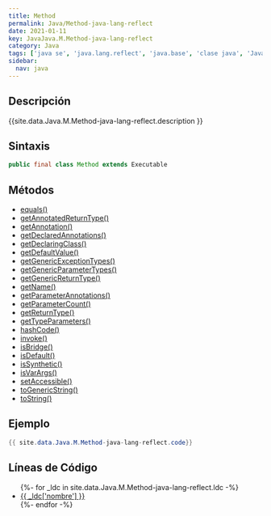 ```yaml
---
title: Method
permalink: Java/Method-java-lang-reflect
date: 2021-01-11
key: JavaJava.M.Method-java-lang-reflect
category: Java
tags: ['java se', 'java.lang.reflect', 'java.base', 'clase java', 'Java 1.1']
sidebar: 
  nav: java
---
```


## Descripción
{{site.data.Java.M.Method-java-lang-reflect.description }}

## Sintaxis
~~~java
public final class Method extends Executable
~~~

## Métodos
* [equals()](/Java/Method-java-lang-reflect/equals)
* [getAnnotatedReturnType()](/Java/Method-java-lang-reflect/getAnnotatedReturnType)
* [getAnnotation()](/Java/Method-java-lang-reflect/getAnnotation)
* [getDeclaredAnnotations()](/Java/Method-java-lang-reflect/getDeclaredAnnotations)
* [getDeclaringClass()](/Java/Method-java-lang-reflect/getDeclaringClass)
* [getDefaultValue()](/Java/Method-java-lang-reflect/getDefaultValue)
* [getGenericExceptionTypes()](/Java/Method-java-lang-reflect/getGenericExceptionTypes)
* [getGenericParameterTypes()](/Java/Method-java-lang-reflect/getGenericParameterTypes)
* [getGenericReturnType()](/Java/Method-java-lang-reflect/getGenericReturnType)
* [getName()](/Java/Method-java-lang-reflect/getName)
* [getParameterAnnotations()](/Java/Method-java-lang-reflect/getParameterAnnotations)
* [getParameterCount()](/Java/Method-java-lang-reflect/getParameterCount)
* [getReturnType()](/Java/Method-java-lang-reflect/getReturnType)
* [getTypeParameters()](/Java/Method-java-lang-reflect/getTypeParameters)
* [hashCode()](/Java/Method-java-lang-reflect/hashCode)
* [invoke()](/Java/Method-java-lang-reflect/invoke)
* [isBridge()](/Java/Method-java-lang-reflect/isBridge)
* [isDefault()](/Java/Method-java-lang-reflect/isDefault)
* [isSynthetic()](/Java/Method-java-lang-reflect/isSynthetic)
* [isVarArgs()](/Java/Method-java-lang-reflect/isVarArgs)
* [setAccessible()](/Java/Method-java-lang-reflect/setAccessible)
* [toGenericString()](/Java/Method-java-lang-reflect/toGenericString)
* [toString()](/Java/Method-java-lang-reflect/toString)

## Ejemplo
~~~java
{{ site.data.Java.M.Method-java-lang-reflect.code}}
~~~

## Líneas de Código
<ul>
{%- for _ldc in site.data.Java.M.Method-java-lang-reflect.ldc -%}
   <li>
       <a href="{{_ldc['url'] }}">{{ _ldc['nombre'] }}</a>
   </li>
{%- endfor -%}
</ul>
